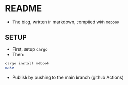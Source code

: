 # README

- The blog, written in markdown, compiled with `mdbook`


## SETUP

- First, setup `cargo`
- Then:

```sh
cargo install mdbook
make
```

- Publish by pushing to the main branch (github Actions)


